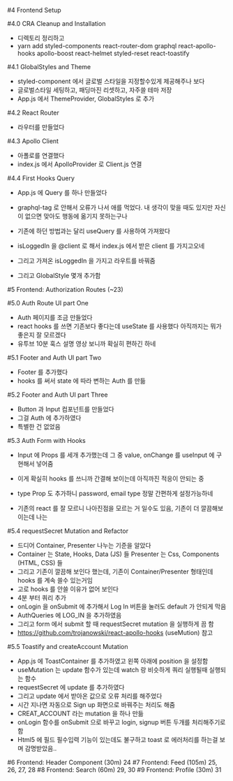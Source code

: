 #4 Frontend Setup

#4.0 CRA Cleanup and Installation

- 디렉토리 정리하고
- yarn add styled-components react-router-dom graphql react-apollo-hooks apollo-boost react-helmet styled-reset react-toastify

#4.1 GlobalStyles and Theme

- styled-component 에서 글로벌 스타일을 지정할수있게 제공해주나 보다
- 글로벌스타일 세팅하고, 패딩마진 리셋하고, 자주쓸 테마 저장
- App.js 에서 ThemeProvider, GlobalStyles 로 추가

#4.2 React Router

- 라우터를 만들었다

#4.3 Apollo Client

- 아폴로를 연결했다
- index.js 에서 ApolloProvider 로 Client.js 연결

#4.4 First Hooks Query

- App.js 에 Query 를 하나 만들었다
- graphql-tag 로 안해서 오류가 나서 애를 먹었다. 내 생각이 맞을 때도 있지만 자신이 없으면 맞아도 행동에 옮기지 못하는구나
- 기존에 하던 방법과는 달리 useQuery 를 사용하여 가져왔다
- isLoggedIn 을 @client 로 해서 index.js 에서 받은 client 를 가지고오네
- 그리고 가져온 isLoggedIn 을 가지고 라우트를 바꿔줌

- 그리고 GlobalStyle 몇개 추가함

#5 Frontend: Authorization Routes (~23)

#5.0 Auth Route UI part One

- Auth 페이지를 조금 만들었다
- react hooks 를 쓰면 기존보다 좋다는데 useState 를 사용했다 아직까지는 뭐가좋은지 잘 모르겠다
- 유투브 10분 훅스 설명 영상 보니까 확실히 편하긴 하네

#5.1 Footer and Auth UI part Two

- Footer 를 추가했다
- hooks 를 써서 state 에 따라 변하는 Auth 를 만듦

#5.2 Footer and Auth UI part Three

- Button 과 Input 컴포넌트를 만들었다
- 그걸 Auth 에 추가하였다
- 특별한 건 없었음

#5.3 Auth Form with Hooks

- Input 에 Props 를 세개 추가했는데 그 중 value, onChange 를 useInput 에 구현해서 넣어줌
- 이게 확실히 hooks 를 쓰니까 간결해 보이는데 아직까진 적응이 안되는 중

- type Prop 도 추가하니 password, email type 정말 간편하게 설정가능하네
- 기존의 react 를 잘 모르니 나아진점을 모르는 거 일수도 있음, 기존이 더 깔끔해보이는데 나는

#5.4 requestSecret Mutation and Refactor

- 드디어 Container, Presenter 나누는 기준을 알았다
- Container 는 State, Hooks, Data (JS) 들 Presenter 는 Css, Components (HTML, CSS) 들
- 그리고 기존이 깔끔해 보인다 했는데, 기존이 Container/Presenter 형태인데 hooks 를 계속 쓸수 있는거임
- 고로 hooks 를 안쓸 이유가 없어 보인다
- 4분 부터 쿼리 추가
- onLogin 을 onSubmit 에 추가해서 Log In 버튼을 눌러도 default 가 안되게 막음
- AuthQueries 에 LOG_IN 을 추가하였음
- 그리고 form 에서 submit 할 때 requestSecret mutation 을 실행하게 끔 함
- https://github.com/trojanowski/react-apollo-hooks (useMution) 참고

#5.5 Toastify and createAccount Mutation

- App.js 에 ToastContainer 를 추가하였고 왼쪽 아래에 position 을 설정함
- useMutation 는 update 함수가 있는데 watch 랑 비슷하게 쿼리 실행될때 실행되는 함수
- requestSecret 에 update 를 추가하였다
- 그리고 update 에서 받아온 값으로 오류 처리를 해주었다
- 시간 지나면 자동으로 Sign up 화면으로 바꿔주는 처리도 해줌
- CREAT_ACCOUNT 라는 mutation 을 하나 만듦
- onLogin 함수를 onSubmit 으로 바꾸고 login, signup 버튼 두개를 처리해주기로 함
- Html5 에 필드 필수입력 기능이 있는데도 불구하고 toast 로 에러처리를 하는걸 보며 감명받았음..

#6 Frontend: Header Component (30m) 24
#7 Frontend: Feed (105m) 25, 26, 27, 28
#8 Frontend: Search (60m) 29, 30
#9 Frontend: Profile (30m) 31
